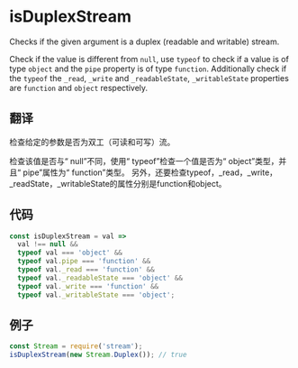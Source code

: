 # isDuplexStream

Checks if the given argument is a duplex (readable and writable) stream.

Check if the value is different from `null`, use `typeof` to check if a value is of type `object` and the `pipe` property is of type `function`.
Additionally check if the `typeof` the `_read`, `_write` and `_readableState`, `_writableState` properties are `function` and `object` respectively.

## 翻译

检查给定的参数是否为双工（可读和可写）流。

检查该值是否与“ null”不同，使用“ typeof”检查一个值是否为“ object”类型，并且“ pipe”属性为“ function”类型。
另外，还要检查typeof，_read，_write，_readState，_writableState的属性分别是function和object。

## 代码

```js
const isDuplexStream = val =>
  val !== null &&
  typeof val === 'object' &&
  typeof val.pipe === 'function' &&
  typeof val._read === 'function' &&
  typeof val._readableState === 'object' &&
  typeof val._write === 'function' &&
  typeof val._writableState === 'object';
```

## 例子

```js
const Stream = require('stream');
isDuplexStream(new Stream.Duplex()); // true
```
